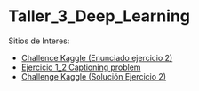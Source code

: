 # Taller_3_Deep_Learning
Sitios de Interes:

- [Challence Kaggle (Enunciado ejercicio 2)](https://www.kaggle.com/c/taller3ann-usm)
- [Ejercicio 1_2 Captioning problem](https://www.kaggle.com/ericzepeda/master-effect-imgtocaption)
- [Challenge Kaggle (Solución Ejercicio 2)](https://colab.research.google.com/drive/10QdfCwttPhkTLoes2AkcdBvX9-_ZuMDq?usp=sharing)
